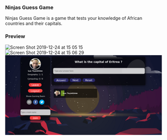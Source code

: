### Ninjas Guess Game
Ninjas Guess Game is a game that tests your knowledge of African countries and their capitals.

### Preview
<img width="1413" alt="Screen Shot 2019-12-24 at 15 05 15" src="https://user-images.githubusercontent.com/44000547/71414337-299b1780-265f-11ea-9fd5-57c2dacd4d98.png">
<img width="1413" alt="Screen Shot 2019-12-24 at 15 06 29" src="https://user-images.githubusercontent.com/44000547/71414328-24d66380-265f-11ea-80c8-9502aa21445a.png">
<img src="src/images/Ninjah.png">
